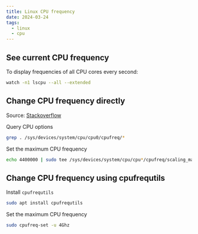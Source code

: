 ```yaml
---
title: Linux CPU frequency
date: 2024-03-24
tags:
  - linux
  - cpu
---
```


<!-- more -->

## See current CPU frequency

To display frequencies of all CPU cores every second:

```sh
watch -n1 lscpu --all --extended
```

## Change CPU frequency directly

Source: [Stackoverflow](https://askubuntu.com/questions/1415288/how-to-install-cpupower-on-ubuntu-20-04-with-kernel-5-17)

Query CPU options

```sh
grep . /sys/devices/system/cpu/cpu0/cpufreq/*
```

Set the maximum CPU frequency

```sh
echo 4400000 | sudo tee /sys/devices/system/cpu/cpu*/cpufreq/scaling_max_freq
```

##  Change CPU frequency using cpufrequtils

Install `cpufrequtils`

```sh
sudo apt install cpufrequtils
```

Set the maximum CPU frequency

```sh
sudo cpufreq-set -u 4Ghz
```
